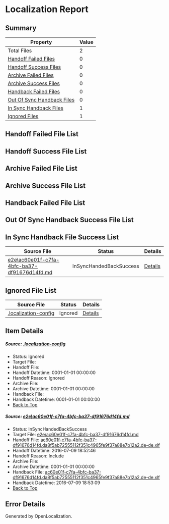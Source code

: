 # <a name='report-top'></a> Localization Report

## Summary
 Property | Value 
 -------- | ----- 
 Total Files | 2
[ Handoff Failed Files ](#handoff-failed-list)| 0
[ Handoff Success Files ](#handoff-success-list)| 0
[ Archive Failed Files ](#archive-failed-list)| 0
[ Archive Success Files ](#archive-success-list)| 0
[ Handback Failed Files ](#handback-failed-list)| 0
[ Out Of Sync Handback Files ](#outofsync-handback-success-list)| 0
[ In Sync Handback Files ](#insync-handback-success-list)| 1
[ Ignored Files ](#ignored-list)| 1

## <a name='handoff-failed-list'></a> Handoff Failed File List

## <a name='handoff-success-list'></a> Handoff Success File List

## <a name='archive-failed-list'></a> Archive Failed File List

## <a name='archive-success-list'></a> Archive Success File List

## <a name='handback-failed-list'></a> Handback Failed File List

## <a name='outofsync-handback-success-list'></a> Out Of Sync Handback Success File List

## <a name='insync-handback-success-list'></a> In Sync Handback File Success List
 Source File | Status | Details 
 ----------- | ------ | ------- 
 [e2e\ac60e01f-c7fa-4bfc-ba37-df91676d14fd.md](https://github.com/OpenLocalizationTestOrg/oltest/blob/90f215c375aff630f4537c6221ec484697b95ce9/e2e/ac60e01f-c7fa-4bfc-ba37-df91676d14fd.md) | InSyncHandedBackSuccess | [Details](#77da0019a9a13e4e12812bd9f72a4153f27ee2581)

## <a name='ignored-list'></a> Ignored File List
 Source File | Status | Details 
 ----------- | ------ | ------- 
 [.localization-config](https://github.com/OpenLocalizationTestOrg/oltest/blob/90f215c375aff630f4537c6221ec484697b95ce9/.localization-config) | Ignored | [Details](#3d4f252ac210baf56311d7e97dcc2db10974dbd20)

## Item Details
##### <a name='3d4f252ac210baf56311d7e97dcc2db10974dbd20'></a> Source: [.localization-config](https://github.com/OpenLocalizationTestOrg/oltest/blob/90f215c375aff630f4537c6221ec484697b95ce9/.localization-config)
* Status: Ignored
* Target File: 
* Handoff File: 
* Handoff Datetime: 0001-01-01 00:00:00
* Handoff Reason: Ignored
* Archive File: 
* Archive Datetime: 0001-01-01 00:00:00
* Handback File: 
* Handback Datetime: 0001-01-01 00:00:00
* [Back to Top](#report-top)

##### <a name='77da0019a9a13e4e12812bd9f72a4153f27ee2581'></a> Source: [e2e\ac60e01f-c7fa-4bfc-ba37-df91676d14fd.md](https://github.com/OpenLocalizationTestOrg/oltest/blob/90f215c375aff630f4537c6221ec484697b95ce9/e2e/ac60e01f-c7fa-4bfc-ba37-df91676d14fd.md)
* Status: InSyncHandedBackSuccess
* Target File: [e2e\ac60e01f-c7fa-4bfc-ba37-df91676d14fd.md](https://github.com/OpenLocalizationTestOrg/oltest-dede-fly/blob/4b82b09404aab5a0db49b3c2309753e90f15dccf/e2e/ac60e01f-c7fa-4bfc-ba37-df91676d14fd.md)
* Handoff File: [ac60e01f-c7fa-4bfc-ba37-df91676d14fd.da8f5ab72555112f351c4965fe9f37a88e7b12a2.de-de.xlf](https://github.com/OpenLocalizationTestOrg/olhandoff-e2e/blob/5697144a04abc0edff6108c1cd450ff0ff663406/ol-handoff/OpenLocalizationTestOrg/oltest-dede-fly/ci/ht/ac60e01f-c7fa-4bfc-ba37-df91676d14fd.da8f5ab72555112f351c4965fe9f37a88e7b12a2.de-de.xlf)
* Handoff Datetime: 2016-07-09 18:52:46
* Handoff Reason: Include
* Archive File: 
* Archive Datetime: 0001-01-01 00:00:00
* Handback File: [ac60e01f-c7fa-4bfc-ba37-df91676d14fd.da8f5ab72555112f351c4965fe9f37a88e7b12a2.de-de.xlf](https://github.com/OpenLocalizationTestOrg/olhandback-e2e/blob/db53b3f9ed11b4f3c338383ecf3db3764a669a01/ol-handback/OpenLocalizationTestOrg/oltest-dede-fly/ci/ht/ac60e01f-c7fa-4bfc-ba37-df91676d14fd.da8f5ab72555112f351c4965fe9f37a88e7b12a2.de-de.xlf)
* Handback Datetime: 2016-07-09 18:53:09
* [Back to Top](#report-top)


## Error Details

Generated by OpenLocalization.
